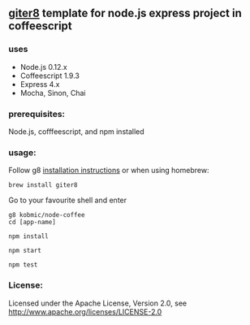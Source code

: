 ## [giter8](http://github.com/n8han/giter8) template for node.js express project in coffeescript

### uses
* Node.js 0.12.x
* Coffeescript 1.9.3
* Express 4.x
* Mocha, Sinon, Chai

### prerequisites:
Node.js, cofffeescript, and npm installed

### usage:
Follow g8 [installation instructions](http://github.com/n8han/giter8#readme) or when using homebrew:
    
    brew install giter8
  
Go to your favourite shell and enter  

    g8 kobmic/node-coffee
    cd [app-name]

    npm install 

    npm start

    npm test



### License:
Licensed under the Apache License, Version 2.0, see http://www.apache.org/licenses/LICENSE-2.0
